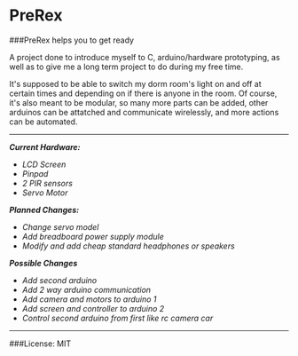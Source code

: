 # PreRex
###PreRex helps you to get ready

A project done to introduce myself to C, arduino/hardware prototyping, as well as to give me a long term project to do during my free time.

It's supposed to be able to switch my dorm room's light on and off at certain times and depending on if there is anyone in the room. Of course, it's also meant to be modular, so many more parts can be added, other arduinos can be attatched and communicate wirelessly, and more actions can be automated.

***

***Current Hardware:***
* *LCD Screen*
* *Pinpad*
* *2 PIR sensors*
* *Servo Motor*

***Planned Changes:***
* *Change servo model*
* *Add breadboard power supply module*
* *Modify and add cheap standard headphones or speakers*

***Possible Changes***
* *Add second arduino*
* *Add 2 way arduino communication*
* *Add camera and motors to arduino 1*
* *Add screen and controller to arduino 2*
* *Control second arduino from first like rc camera car*

***
###License: MIT
